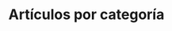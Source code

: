 ---
title: "Artículos por categoría"
permalink: /categories/
layout: categories
author_profile: true
---